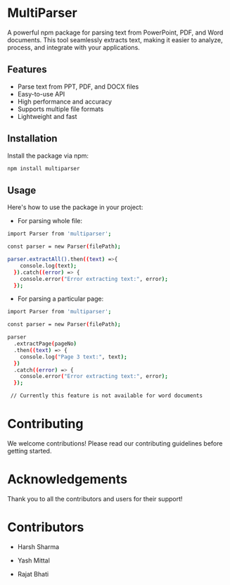 # MultiParser

A powerful npm package for parsing text from PowerPoint, PDF, and Word documents. This tool seamlessly extracts text, making it easier to analyze, process, and integrate with your applications.

## Features

- Parse text from PPT, PDF, and DOCX files
- Easy-to-use API
- High performance and accuracy
- Supports multiple file formats
- Lightweight and fast

## Installation

Install the package via npm:

```bash
npm install multiparser
```

## Usage

Here's how to use the package in your project:

- For parsing whole file:

```bash
import Parser from 'multiparser';

const parser = new Parser(filePath);

parser.extractAll().then((text) =>{
    console.log(text);
  }).catch((error) => {
    console.error("Error extracting text:", error);
  });
```

- For parsing a particular page:

```bash
import Parser from 'multiparser';

const parser = new Parser(filePath);

parser
  .extractPage(pageNo)
  .then((text) => {
    console.log("Page 3 text:", text);
  })
  .catch((error) => {
    console.error("Error extracting text:", error);
  });

 // Currently this feature is not available for word documents
```

# Contributing

We welcome contributions! Please read our contributing guidelines before getting started.

# Acknowledgements

Thank you to all the contributors and users for their support!

# Contributors

- Harsh Sharma

- Yash Mittal

- Rajat Bhati
